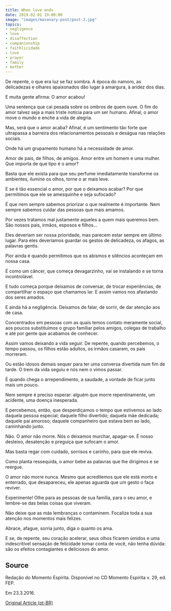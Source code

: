 ```yaml
---
title: When love ends
date: 2019-02-01 19:00:00
image: "images/masonary-post/post-2.jpg"
topics: 
- negligence
- love
- disaffection
- companionship
- faithlicidade
- love
- prayer
- family
- mother
---
```



De repente, o que era luz se faz sombra. A época do namoro, as delicadezas e
olhares apaixonados dão lugar à amargura, à aridez dos dias.

E muita gente afirma: O amor acabou!

Uma sentença que cai pesada sobre os ombros de quem ouve. O fim do amor talvez
seja a mais triste notícia para um ser humano. Afinal, o amor move o mundo e
enche a vida de alegria.

Mas, será que o amor acaba? Afinal, é um sentimento tão forte que ultrapassa a
barreira dos relacionamentos pessoais e deságua nas relações sociais.

Onde há um grupamento humano há a necessidade de amor.

Amor de pais, de filhos, de amigos. Amor entre um homem e uma mulher. Que
importa de que tipo é o amor?

Basta que ele exista para que seu perfume imediatamente transforme os
ambientes, ilumine os olhos, torne o ar mais leve.

E se é tão essencial o amor, por que o deixamos acabar? Por que permitimos que
ele se amesquinhe e seja sufocado?

É que nem sempre sabemos priorizar o que realmente é importante. Nem sempre
sabemos cuidar das pessoas que mais amamos.

Por vezes tratamos mal justamente aqueles a quem mais queremos bem. São nossos
pais, irmãos, esposos e filhos...

Eles deveriam ser nossa prioridade, mas parecem estar sempre em último lugar.
Para eles deveríamos guardar os gestos de delicadeza, os afagos, as palavras
gentis.

Pior ainda é quando permitimos que os abismos e silêncios aconteçam em nossa
casa.

É como um câncer, que começa devagarzinho, vai se instalando e se torna
incontrolável.

E tudo começa porque deixamos de conversar, de trocar experiências, de
compartilhar o espaço que chamamos lar. E assim vamos nos afastando dos seres
amados.

E ainda há a negligência. Deixamos de falar, de sorrir, de dar atenção aos de
casa.

Concentrados em pessoas com as quais temos contato meramente social, aos poucos
substituímos o grupo familiar pelos amigos, colegas de trabalho e até por gente
que acabamos de conhecer.

Assim vamos deixando a vida seguir. De repente, quando percebemos, o tempo
passou, os filhos estão adultos, os irmãos casaram, os pais morreram.

Ou estão idosos demais sequer para ter uma conversa divertida num fim de tarde.
O trem da vida seguiu e nós nem o vimos passar.

É quando chega o arrependimento, a saudade, a vontade de ficar junto mais um
pouco.

Nem sempre é preciso esperar: alguém que morre repentinamente, um acidente, uma
doença inesperada.

E percebemos, então, que desperdiçamos o tempo que estivemos ao lado daquela
pessoa especial; daquele filho divertido; daquela mãe dedicada; daquele pai
amoroso; daquele companheiro que estava bem ao lado, caminhando junto.

Não. O amor não morre. Nós o deixamos murchar, apagar-se. É nosso desleixo,
desatenção e preguiça que sufocam o amor.

Mas basta regar com cuidado, sorrisos e carinho, para que ele reviva.

Como planta ressequida, o amor bebe as palavras que lhe dirigimos e se reergue.

O amor não morre nunca. Mesmo que acreditemos que ele está morto e enterrado,
que desapareceu, ele apenas aguarda que um gesto o faça reviver.

Experimente! Olhe para as pessoas de sua família, para o seu amor, e lembre-se
das belas coisas que viveram.

Não deixe que as más lembranças o contaminem. Focalize toda a sua atenção nos
momentos mais felizes.

Abrace, afague, sorria junto, diga o quanto os ama.

E se, de repente, seu coração acelerar, seus olhos ficarem úmidos e uma
indescritível sensação de felicidade tomar conta de você, não tenha dúvida: são
os efeitos contagiantes e deliciosos do amor.

## Source
Redação do Momento Espírita.
Disponível no CD Momento Espírita v. 29, ed. FEP.

Em 23.3.2016.


[Original Article (pt-BR)](http://momento.com.br/pt/ler_texto.php?id=1823)
